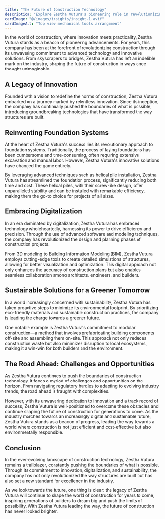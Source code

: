 ```yaml
---
title: "The Future of Construction Technology"
description: "Explore Zestha Vutura's pioneering role in revolutionizing construction through advanced technology and innovative solutions."
cardImage: "@/images/insights/insight-1.avif"
cardImageAlt: "Top view mechanical tools arrangement"
---
```


In the world of construction, where innovation meets practicality, Zestha Vutura stands as a beacon of pioneering advancements. For years, this company has been at the forefront of revolutionizing construction through its unwavering commitment to advanced technology and innovative solutions. From skyscrapers to bridges, Zestha Vutura has left an indelible mark on the industry, shaping the future of construction in ways once thought unimaginable.

## A Legacy of Innovation

Founded with a vision to redefine the norms of construction, Zestha Vutura embarked on a journey marked by relentless innovation. Since its inception, the company has continually pushed the boundaries of what is possible, introducing groundbreaking technologies that have transformed the way structures are built.

## Reinventing Foundation Systems

At the heart of Zestha Vutura's success lies its revolutionary approach to foundation systems. Traditionally, the process of laying foundations has been cumbersome and time-consuming, often requiring extensive excavation and manual labor. However, Zestha Vutura's innovative solutions have changed the game entirely.

By leveraging advanced techniques such as helical pile installation, Zestha Vutura has streamlined the foundation process, significantly reducing both time and cost. These helical piles, with their screw-like design, offer unparalleled stability and can be installed with remarkable efficiency, making them the go-to choice for projects of all sizes.

## Embracing Digitalization

In an era dominated by digitalization, Zestha Vutura has embraced technology wholeheartedly, harnessing its power to drive efficiency and precision. Through the use of advanced software and modeling techniques, the company has revolutionized the design and planning phases of construction projects.

From 3D modeling to Building Information Modeling (BIM), Zestha Vutura employs cutting-edge tools to create detailed simulations of structures, allowing for better visualization and optimization. This digital approach not only enhances the accuracy of construction plans but also enables seamless collaboration among architects, engineers, and builders.

## Sustainable Solutions for a Greener Tomorrow

In a world increasingly concerned with sustainability, Zestha Vutura has taken proactive steps to minimize its environmental footprint. By prioritizing eco-friendly materials and sustainable construction practices, the company is leading the charge towards a greener future.

One notable example is Zestha Vutura's commitment to modular construction—a method that involves prefabricating building components off-site and assembling them on-site. This approach not only reduces construction waste but also minimizes disruption to local ecosystems, making it a win-win for both builders and the environment.

## The Road Ahead: Challenges and Opportunities

As Zestha Vutura continues to push the boundaries of construction technology, it faces a myriad of challenges and opportunities on the horizon. From navigating regulatory hurdles to adapting to evolving industry trends, the road ahead is fraught with complexities.

However, with its unwavering dedication to innovation and a track record of success, Zestha Vutura is well-positioned to overcome these obstacles and continue shaping the future of construction for generations to come. As the industry marches towards an increasingly digital and sustainable future, Zestha Vutura stands as a beacon of progress, leading the way towards a world where construction is not just efficient and cost-effective but also environmentally responsible.

## Conclusion

In the ever-evolving landscape of construction technology, Zestha Vutura remains a trailblazer, constantly pushing the boundaries of what is possible. Through its commitment to innovation, digitalization, and sustainability, the company has not only revolutionized the way structures are built but has also set a new standard for excellence in the industry.

As we look towards the future, one thing is clear: the legacy of Zestha Vutura will continue to shape the world of construction for years to come, inspiring generations of builders to dream big and push the limits of possibility. With Zestha Vutura leading the way, the future of construction has never looked brighter.
